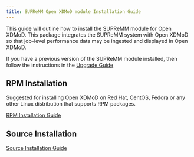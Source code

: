 ```yaml
---
title: SUPReMM Open XDMoD module Installation Guide
---
```


This guide will outline how to install the SUPReMM module for Open
XDMoD.  This package integrates the SUPReMM system with Open XDMoD so
that job-level performance data may be ingested and displayed in Open XDMoD.

If you have a previous version of the SUPReMM module installed, then
follow the instructions in the [Upgrade Guide](supremm-upgrade.html)

RPM Installation
----------------

Suggested for installing Open XDMoD on Red Hat, CentOS, Fedora or any
other Linux distribution that supports RPM packages.

[RPM Installation Guide](supremm-install-rpm.html)

Source Installation
-------------------

[Source Installation Guide](supremm-install-source.html)
